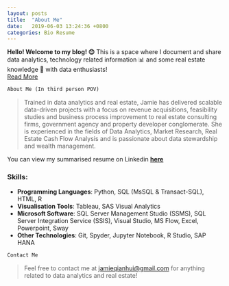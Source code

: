 ```yaml
---
layout: posts
title:  "About Me"
date:   2019-06-03 13:24:36 +0800
categories: Bio Resume
---
```

**Hello! Welcome to my blog! 😊** This is a space where I document and share 
 data analytics, technology related information 📊 and some real estate knowledge 🏦 with data enthusiasts! <br> [Read More][Read-more]

```python
About Me (In third person POV)
```
> Trained in data analytics and real estate, Jamie has delivered scalable data-driven projects with a focus on revenue acquisitions, feasibility studies and business process improvement to real estate consulting firms, government agency and property developer conglomerate. She is experienced in the fields of Data Analytics, Market Research, Real Estate Cash Flow Analysis and is passionate about data stewardship and wealth management. 

You can view my summarised resume on Linkedin **[here][linkedin-profile]**
 

### Skills:

+ **Programming Languages**: Python, SQL (MsSQL & Transact-SQL), HTML, R
+ **Visualisation Tools**: Tableau, SAS Visual Analytics
+ **Microsoft Software**: 
    SQL Server Management Studio (SSMS), SQL Server Integration Service (SSIS), Visual Studio, MS Flow, Excel, Powerpoint, Sway
+ **Other Technologies**: Git, Spyder, Jupyter Notebook, R Studio, SAP HANA

```python
Contact Me
```
> Feel free to contact me at [jamieqianhui@gmail.com][email-add] for anything related to data analytics and real estate! 

[linkedin-profile]: https://linkedin.com/in/jamieluqianhui/
[email-add]: jamieqianhui@gmail.com
[Read-more]: https://jamieqianhui.github.io/bio/resume/2019/06/03/About-Me.html
